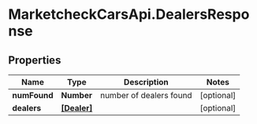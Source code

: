 # MarketcheckCarsApi.DealersResponse

## Properties
Name | Type | Description | Notes
------------ | ------------- | ------------- | -------------
**numFound** | **Number** | number of dealers found | [optional] 
**dealers** | [**[Dealer]**](Dealer.md) |  | [optional] 


